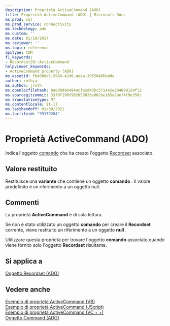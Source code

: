```yaml
---
description: Proprietà ActiveCommand (ADO)
title: Proprietà ActiveCommand (ADO) | Microsoft Docs
ms.prod: sql
ms.prod_service: connectivity
ms.technology: ado
ms.custom: ''
ms.date: 01/19/2017
ms.reviewer: ''
ms.topic: reference
apitype: COM
f1_keywords:
- Recordset20::ActiveCommand
helpviewer_keywords:
- ActiveCommand property [ADO]
ms.assetid: fb4088d5-5968-42d6-aeaa-3955046bb4da
author: rothja
ms.author: jroth
ms.openlocfilehash: 0a8d8dab4944cfa2d43bc571442e294699154f12
ms.sourcegitcommit: 33f0f190f962059826e002be165a2bef4f9e350c
ms.translationtype: MT
ms.contentlocale: it-IT
ms.lasthandoff: 01/30/2021
ms.locfileid: "99159264"
---
```

# <a name="activecommand-property-ado"></a>Proprietà ActiveCommand (ADO)
Indica l'oggetto [comando](./command-object-ado.md) che ha creato l'oggetto [Recordset](./recordset-object-ado.md) associato.  
  
## <a name="return-value"></a>Valore restituito  
 Restituisce una **variante** che contiene un oggetto **comando** . Il valore predefinito è un riferimento a un oggetto null.  
  
## <a name="remarks"></a>Commenti  
 La proprietà **ActiveCommand** è di sola lettura.  
  
 Se non è stato utilizzato un oggetto **comando** per creare il **Recordset** corrente, viene restituito un riferimento a un oggetto **null** .  
  
 Utilizzare questa proprietà per trovare l'oggetto **comando** associato quando viene fornito solo l'oggetto **Recordset** risultante.  
  
## <a name="applies-to"></a>Si applica a  
 [Oggetto Recordset (ADO)](./recordset-object-ado.md)  
  
## <a name="see-also"></a>Vedere anche  
 [Esempio di proprietà ActiveCommand (VB)](./activecommand-property-example-vb.md)   
 [Esempio di proprietà ActiveCommand (JScript)](./activecommand-property-example-jscript.md)   
 [Esempio di proprietà ActiveCommand (VC + +)](./activecommand-property-example-vc.md)   
 [Oggetto Command (ADO)](./command-object-ado.md)